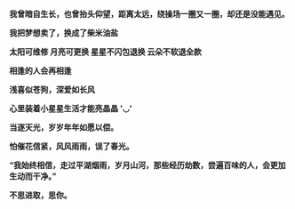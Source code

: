 **我曾暗自生长，也曾抬头仰望，距离太远，绕操场一圈又一圈，却还是没能遇见。**

**我把梦想卖了，换成了柴米油盐**

**太阳可维修 月亮可更换 星星不闪包退换 云朵不软退全款**

**相逢的人会再相逢**

**浅喜似苍狗，深爱如长风**

**心里装着小星星生活才能亮晶晶 '◡'**

**当逐天光，岁岁年年如愿以偿。**

**怕催花信紧，风风雨雨，误了春光。**

**“我始终相信，走过平湖烟雨，岁月山河，那些经历劫数，尝遍百味的人，会更加生动而干净。”**

**不思进取，思你。**